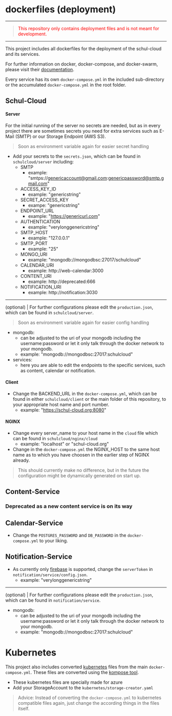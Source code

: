 
# dockerfiles (deployment)
---
> <span style="color:red">This repository only contains deployment files and is not meant for development.</span>
---
This project includes all dockerfiles for the deployment of the schul-cloud and its services.

For further information on docker, docker-compose, and docker-swarm, please visit their [documentation](https://docs.docker.com/).

Every service has its own `docker-compose.yml` in the included sub-directory or the accumulated `docker-compose.yml` in the root folder.

## Schul-Cloud
#### Server
For the initial running of the server no secrets are needed, but as in every project there are sometimes secrets you need for extra services such as E-Mail (SMTP) or our Storage Endpoint (AWS S3).

> Soon as environment variable again for easier secret handling

- Add your secrets to the `secrets.json`, which can be found in `schulcloud/server` including:
  - SMTP
	  - example: "smtps://genericaccount@gmail.com:genericpassword@smtp.gmail.com"
  - ACCESS_KEY_ID
	  - example: "genericstring"
  - SECRET_ACCESS_KEY
	  - exampe: "genericstring"
  - ENDPOINT_URL
	  - example: "https://genericurl.com"
  - AUTHENTICATION
	  - example: "verylonggenericstring"
  - SMTP_HOST
    - example: "127.0.0.1"
  - SMTP_PORT
    - example: "25"
  - MONGO_URI
    - example: "mongodb://mongodbsc:27017/schulcloud"
  - CALENDAR_URI
    - example: http://web-calendar:3000
  - CONTENT_URI
    - example: http://deprecated:666
  - NOTIFICATION_URI
    - example: http://notification:3030

---
(optional) | For further configurations please edit the `production.json`, which can be found in `schulcloud/server`.

> Soon as environment variable again for easier config handling

- mongodb:
	- can be adjusted to the uri of your mongodb including the username:password or let it only talk through the docker network to your mongodb.
	- example: "mongodb://mongodbsc:27017:schulcloud"
- services:
	- here you are able to edit the endpoints to the specific services, such as content, calendar or notification.

#### Client
- Change the BACKEND_URL in the `docker-compose.yml`, which can be found in either `schulcloud/client` or the main folder of this repository, to your appropriate host name and port number.
	- example: "https://schul-cloud.org:8080"

#### NGINX
- Change every server_name to your host name in the `cloud` file which can be found in `schulcloud/nginx/cloud`
	- example: "localhost" or "schul-cloud.org"
- Change in the `docker-compose.yml` the NGINX_HOST to the same host name as to which you have choosen in the earlier step of NGINX already.
> This should currently make no difference, but in the future the configuration might be dynamically generated on start up.

## Content-Service
### Deprecated as a new content service is on its way

## Calendar-Service
- Change the `POSTGRES_PASSWORD` and `DB_PASSWORD` in the `docker-compose.yml` to your liking.

## Notification-Service
- As currently only [firebase](https://firebase.google.com/) is supported, change the `serverToken` in `notification/service/config.json`.
	- example: "verylonggenericstring"

---
(optional) | For further configurations please edit the `production.json`, which can be found in `notification/service`.

- mongodb:
	- can be adjusted to the uri of your mongodb including the username:password or let it only talk through the docker network to your mongodb.
	- example: "mongodb://mongodbsc:27017:schulcloud"

# Kubernetes
This project also includes converted [kubernetes](https://github.com/kubernetes/kubernetes) files from the main `docker-compose.yml`.
These files are converted using the [kompose tool](https://github.com/kubernetes-incubator/kompose).

- These kubernetes files are specially made for azure
- Add your StorageAccount to the `kubernetes/storage-creator.yaml`

>Advice: Instead of converting the `docker-compose.yml` to kubernetes compatible files again, just change the according things in the files itself.
